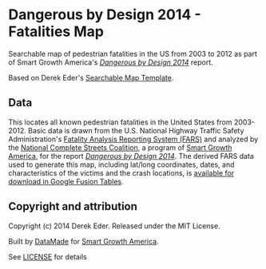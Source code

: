 # Dangerous by Design 2014 - Fatalities Map
Searchable map of pedestrian fatalities in the US from 2003 to 2012 as part of Smart Growth America's <i>[Dangerous by Design 2014](http://www.smartgrowthamerica.org/research/dangerous-by-design/dbd2014/national-overview)</i> report. 

Based on Derek Eder's [Searchable Map Template](http://derekeder.com/searchable_map_template/).

## Data

This locates all known pedestrian fatalities in the United States from 2003-2012. Basic data is drawn from the U.S. National Highway Traffic Safety Administration's [Fatality Analysis Reporting System (FARS)](http://www.nhtsa.gov/FARS) and analyzed by the [National Complete Streets Coalition](http://www.smartgrowthamerica.org/complete-streets), a program of [Smart Growth America](http://www.smartgrowthamerica.org/), for the report <i>[Dangerous by Design 2014](http://www.smartgrowthamerica.org/research/dangerous-by-design/dbd2014/national-overview)</i>. The derived FARS data used to generate this map, including lat/long coordinates, dates, and characteristics of the victims and the crash locations, is [available for download in Google Fusion Tables](https://www.google.com/fusiontables/DataSource?docid=1aKJFPotx1y3p04XW3SkikodoLSrNzxyV4104unpO#rows:id=1).

## Copyright and attribution

Copyright (c) 2014 Derek Eder. Released under the MIT License.

Built by [DataMade](http://datamade.us) for [Smart Growth America](http://www.smartgrowthamerica.org/).

See [LICENSE](https://github.com/derekeder/FusionTable-Map-Template/blob/master/LICENSE) for details 
